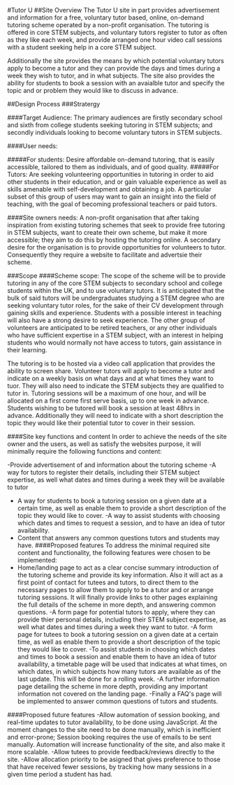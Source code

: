 #Tutor U
##Site Overview
The Tutor U site in part provides advertisement and information for a free, voluntary tutor based, online, on-demand tutoring scheme operated by a non-profit organisation. The tutoring is offered in core STEM subjects, and voluntary tutors register to tutor as often as they like each week, and provide arranged one hour video call sessions with a student seeking help in a core STEM subject. 

Additionally the site provides the means by which potential voluntary tutors apply to become a tutor and they can provide the days and times during a week they wish to tutor, and in what subjects. The site also provides the ability for students to book a session with an avaialble tutor and specify the topic and or problem they would like to discuss in advance.

##Design Process
###Stratergy

####Target Audience:
The primary audiences are firstly secondary school and sixth from college students seeking tutoring in STEM subjects; and secondly individuals looking to become voluntary tutors in STEM subjects.

####User needs:

#####For students:
Desire affordable on-demand tutoring, that is easily accessible, tailored to them as individuals, and of good quality.
#####For Tutors:
Are seeking volunteering opportunities in tutoring in order to aid other students in their education, and or gain valuable experience as well as skills amenable with self-development and obtaining a job. A particular subset of this  group of users may want to gain an insight into the field of teaching, with the goal of becoming professional teachers or paid tutors.

####Site owners needs:
A non-profit organisation that after taking inspiration from existing tutoring schemes that seek to provide free tutoring in STEM subjects, want to create their own scheme, but make it more accessible; they aim to do this by hosting the tutoring online. A secondary desire for the organisation is to provide opportunities for volunteers to tutor. 
Consequently they require a website to facilitate and advertsie their scheme.

###Scope
####Scheme scope:
The scope of the scheme will be to provide tutoring in any of the core STEM subjects to secondary school and college students within the UK, and to use voluntary tutors. It is anticipated that the bulk of said tutors will be undergraduates studying a STEM degree who are seeking voluntary tutor roles, for the sake of their CV development through gaining skills and experience. Students with a possible interest in teaching will also have a strong desire to seek experience. The other group of volunteers are anticipated to be retired teachers, or any other individuals who have sufficient expertise in a STEM subject, with an interest in helping students who would normally not have access to tutors, gain assistance in their learning.

 The tutoring is to be hosted via a video call application that provides the ability to screen share. Volunteer tutors will apply to become a tutor and indicate on a weekly basis on what days and at what times they want to tuor. They will also need to indicate the STEM subjects they are qualified to tutor in. Tutoring sessions will be a maximum of one hour, and will be allocated on a first come first serve basis, up to one week in advance. Students wishing to be tutored will book a session at least 48hrs in advance. Additionally they will need to indicate with a short description the topic they would like their potential tutor to cover in their session.

####Site key functions and content
 In order to achieve the needs of the site owner and the users, as well as satisfy the websites purpose, it will minimally require the following functions and content:

-Provide advertisement of and information about the tutoring scheme
-A way for tutors to register their details, including their STEM subject expertise, as well what dates and times during a week they will be available to tutor
- A way for students to book a tutoring session on a given date at a certain time, as well as enable them to provide a short description of the topic they would like to cover.
-A way to assist students with choosing which dates and times to request a session, and to have an idea of tutor availability.
- Content that answers any common questions tutors and students may have.
####Proposed features
To address the  minimal required site content and functionality, the following features were chosen to be implemented:
- Home/landing page to act as a clear concise summary introduction of the tutoring scheme and provide its key information. Also it will act as a first point of contact for tutees and tutors, to direct them to the necessary pages to allow them  to apply to be a tutor and or arrange tutoring sessions. It will finally provide links to other pages explaining the full details of the scheme in more depth, and answering common questions.
-A form page for potential tutors to apply, where they can provide thier personal details, including their STEM subject expertise, as well what dates and times during a week they want to tutor.
-A form page for tutees to book a tutoring session on a given date at a certain time, as well as enable them to provide a short description of the topic they would like to cover.
-To assist students in choosing which dates and times to book a session and enable them to have an idea of tutor availability, a  timetable page will be used that indicates at what times, on which dates, in which subjects how many tutors are available as of the last update. This will be done for a rolling week.
-A further information page detailing the scheme in more depth, providing any important information not covered on the landing page.
-Finally a FAQ's page will be implemented to answer common questions of tutors and students.

####Proposed future features
-Allow automation of session booking, and real-time updates to tutor availability, to be done using JavaScript. At the moment changes to the site need to be done manually, which is inefficient and error-prone; Session booking requires the use of emails to be sent manually. Automation will increase functionality of the site, and also make it more scalable.
-Allow tutees to provide feedback/reviews directly to the site.
-Allow allocation priority to be asigned that gives preference to those that have received fewer sessions, by tracking how many sessions in a given time period a student has had.